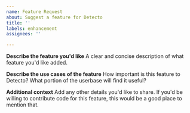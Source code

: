 ```yaml
---
name: Feature Request
about: Suggest a feature for Detecto
title: ''
labels: enhancement
assignees: ''

---
```


**Describe the feature you'd like**
A clear and concise description of what feature you'd like added.

**Describe the use cases of the feature**
How important is this feature to Detecto? What portion of the userbase will find it useful?

**Additional context**
Add any other details you'd like to share. If you'd be willing to contribute code for this feature, this would be a good place to mention that.
